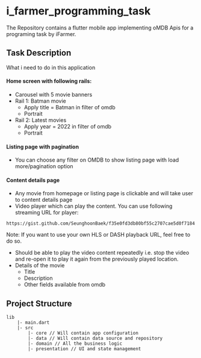 # i_farmer_programming_task

The Repository contains a flutter mobile app implementing oMDB Apis for a programing task by iFarmer.

## Task Description

What i need to do in this application

#### Home screen with following rails:

- Carousel with 5 movie banners 
- Rail 1: Batman movie 
  - Apply title = Batman in filter of omdb 
  - Portrait
- Rail 2: Latest movies 
  - Apply year = 2022 in filter of omdb 
  - Portrait


#### Listing page with pagination

- You can choose any filter on OMDB to show listing page with load more/pagination option


#### Content details page

- Any movie from homepage or listing page is clickable and will take user to content details page 
- Video player which can play the content. You can use following streaming URL for player:

````http
https://gist.github.com/SeunghoonBaek/f35e0fd3db80bf55c2707cae5d0f7184
````
Note: If you want to use your own HLS or DASH playback URL, feel free to do so.

- Should be able to play the video content repeatedly i.e. stop the video and re-open it to play it again from the previously played location.
- Details of the movie 
  - Title 
  - Description 
  - Other fields available from omdb


## Project Structure

````
lib
    |- main.dart
    |- src
        |- core // Will contain app configuration
        |- data // Will contain data source and repository 
        |- domain // All the business logic
        |- presentation // UI and state management
````